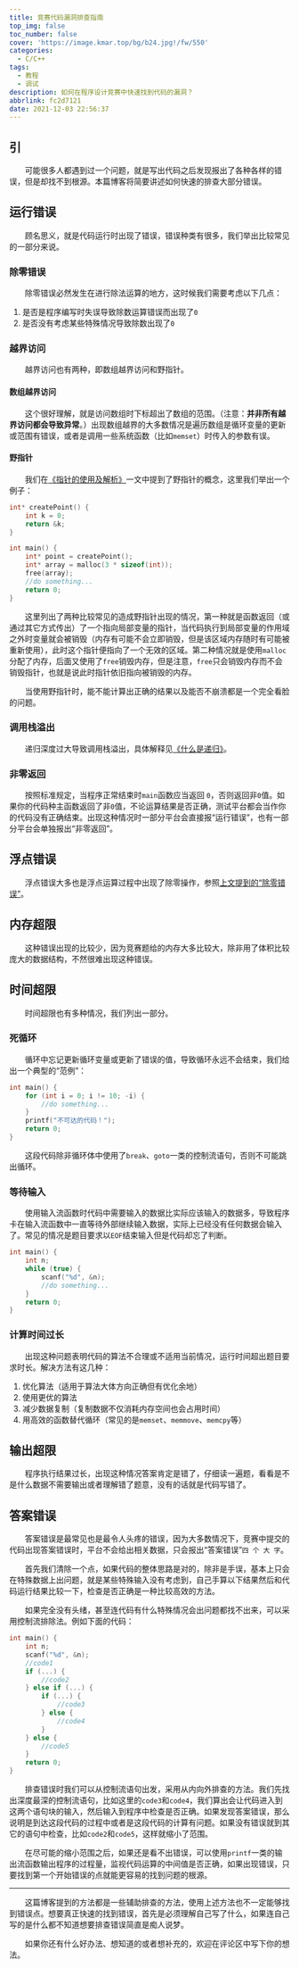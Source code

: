 ```yaml
---
title: 竞赛代码漏洞排查指南
top_img: false
toc_number: false
cover: 'https://image.kmar.top/bg/b24.jpg!/fw/550'
categories:
  - C/C++
tags:
  - 教程
  - 调试
description: 如何在程序设计竞赛中快速找到代码的漏洞？
abbrlink: fc2d7121
date: 2021-12-03 22:56:37
---
```


## 引

&emsp;&emsp;可能很多人都遇到过一个问题，就是写出代码之后发现报出了各种各样的错误，但是却找不到根源。本篇博客将简要讲述如何快速的排查大部分错误。

## 运行错误

&emsp;&emsp;顾名思义，就是代码运行时出现了错误，错误种类有很多，我们举出比较常见的一部分来说。

### 除零错误

&emsp;&emsp;除零错误必然发生在进行除法运算的地方，这时候我们需要考虑以下几点：

1. 是否是程序编写时失误导致除数运算错误而出现了`0`
2. 是否没有考虑某些特殊情况导致除数出现了`0`

### 越界访问

&emsp;&emsp;越界访问也有两种，即数组越界访问和野指针。

#### 数组越界访问

&emsp;&emsp;这个很好理解，就是访问数组时下标超出了数组的范围。（注意：**并非所有越界访问都会导致异常**。）出现数组越界的大多数情况是遍历数组是循环变量的更新或范围有错误，或者是调用一些系统函数（比如`memset`）时传入的参数有误。

#### 野指针

&emsp;&emsp;我们在[《指针的使用及解析》](https://kmar.top/posts/5447cf36/)一文中提到了野指针的概念，这里我们举出一个例子：

```c
int* createPoint() {
    int k = 0;
    return &k;
}

int main() {
    int* point = createPoint();
    int* array = malloc(3 * sizeof(int));
    free(array);
    //do something...
    return 0;
}
```

&emsp;&emsp;这里列出了两种比较常见的造成野指针出现的情况，第一种就是函数返回（或通过其它方式传出）了一个指向局部变量的指针，当代码执行到局部变量的作用域之外时变量就会被销毁（内存有可能不会立即销毁，但是该区域内存随时有可能被重新使用），此时这个指针便指向了一个无效的区域。第二种情况就是使用`malloc`分配了内存，后面又使用了`free`销毁内存，但是注意，`free`只会销毁内存而不会销毁指针，也就是说此时指针依旧指向被销毁的内存。

&emsp;&emsp;当使用野指针时，能不能计算出正确的结果以及能否不崩溃都是一个完全看脸的问题。

### 调用栈溢出

&emsp;&emsp;递归深度过大导致调用栈溢出，具体解释见[《什么是递归》](https://kmar.top/posts/7f6b4097/)。

### 非零返回

&emsp;&emsp;按照标准规定，当程序正常结束时`main`函数应当返回 `0`，否则返回非`0`值。如果你的代码种主函数返回了非`0`值，不论运算结果是否正确，测试平台都会当作你的代码没有正确结束。出现这种情况时一部分平台会直接报“运行错误”，也有一部分平台会单独报出“非零返回”。

## 浮点错误

&emsp;&emsp;浮点错误大多也是浮点运算过程中出现了除零操作，参照[上文提到的“除零错误”](#除零错误)。

## 内存超限

&emsp;&emsp;这种错误出现的比较少，因为竞赛题给的内存大多比较大，除非用了体积比较庞大的数据结构，不然很难出现这种错误。

## 时间超限

&emsp;&emsp;时间超限也有多种情况，我们列出一部分。

### 死循环

&emsp;&emsp;循环中忘记更新循环变量或更新了错误的值，导致循环永远不会结束，我们给出一个典型的“范例”：

```c
int main() {
    for (int i = 0; i != 10; -i) {
        //do something...
    }
    printf("不可达的代码！");
    return 0;
}
```

&emsp;&emsp;这段代码除非循环体中使用了`break`、`goto`一类的控制流语句，否则不可能跳出循环。

### 等待输入

&emsp;&emsp;使用输入流函数时代码中需要输入的数据比实际应该输入的数据多，导致程序卡在输入流函数中一直等待外部继续输入数据，实际上已经没有任何数据会输入了。常见的情况是题目要求以`EOF`结束输入但是代码却忘了判断。

```c
int main() {
    int n;
    while (true) {
        scanf("%d", &n);
        //do something...
    }
    return 0;
}
```

### 计算时间过长

&emsp;&emsp;出现这种问题表明代码的算法不合理或不适用当前情况，运行时间超出题目要求时长。解决方法有这几种：

1. 优化算法（适用于算法大体方向正确但有优化余地）
2. 使用更优的算法
3. 减少数据复制（复制数据不仅消耗内存空间也会占用时间）
4. 用高效的函数替代循环（常见的是`memset`、`memmove`、`memcpy`等）

## 输出超限

&emsp;&emsp;程序执行结果过长，出现这种情况答案肯定是错了，仔细读一遍题，看看是不是什么数据不需要输出或者理解错了题意，没有的话就是代码写错了。

## 答案错误

&emsp;&emsp;答案错误是最常见也是最令人头疼的错误，因为大多数情况下，竞赛中提交的代码出现答案错误时，平台不会给出相关数据，只会报出“答案错误”` 四 个 大 字 `。

&emsp;&emsp;首先我们清除一个点，如果代码的整体思路是对的，除非是手误，基本上只会在特殊数据上出问题，就是某些特殊输入没有考虑到，自己手算以下结果然后和代码运行结果比较一下，检查是否正确是一种比较高效的方法。

&emsp;&emsp;如果完全没有头绪，甚至连代码有什么特殊情况会出问题都找不出来，可以采用控制流排除法。例如下面的代码：

```c
int main() {
    int n;
    scanf("%d", &n);
    //code1
    if (...) {
        //code2
    } else if (...) {
        if (...) {
            //code3
        } else {
            //code4
        }
    } else {
        //code5
    }
    return 0;
}
```

&emsp;&emsp;排查错误时我们可以从控制流语句出发，采用从内向外排查的方法。我们先找出深度最深的控制流语句，比如这里的`code3`和`code4`，我们算出会让代码进入到这两个语句块的输入，然后输入到程序中检查是否正确。如果发现答案错误，那么说明是到达这段代码的过程中或者是这段代码的计算有问题。如果没有错误就到其它的语句中检查，比如`code2`和`code5`，这样就缩小了范围。

&emsp;&emsp;在尽可能的缩小范围之后，如果还是看不出错误，可以使用`printf`一类的输出流函数输出程序的过程量，监视代码运算的中间值是否正确，如果出现错误，只要找到第一个开始错误的点就能更容易的找到问题的根源。

---

&emsp;&emsp;这篇博客提到的方法都是一些辅助排查的方法，使用上述方法也不一定能够找到错误点。想要真正快速的找到错误，首先是必须理解自己写了什么，如果连自己写的是什么都不知道想要排查错误简直是痴人说梦。

&emsp;&emsp;如果你还有什么好办法、想知道的或者想补充的，欢迎在评论区中写下你的想法。
